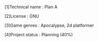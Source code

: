 [1]Technical name : Plan A

[2]License : GNU

[3]Game genres : Apocalypse, 2d platformer

[4]Project status : Planning (40%)
